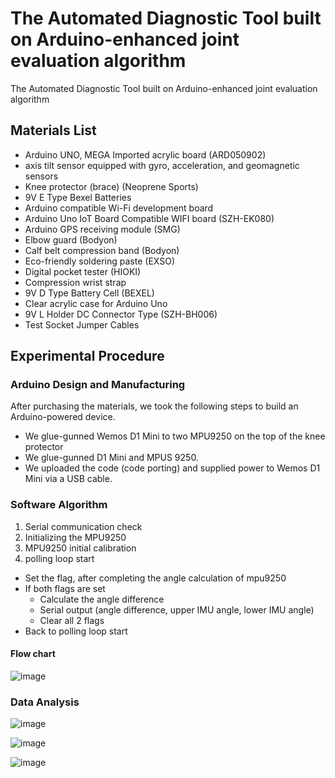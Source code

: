 # The Automated Diagnostic Tool built on Arduino-enhanced joint evaluation algorithm
The Automated Diagnostic Tool built on Arduino-enhanced joint evaluation algorithm


## Materials List
*	Arduino UNO, MEGA Imported acrylic board (ARD050902)
*	axis tilt sensor equipped with gyro, acceleration, and geomagnetic sensors
*	Knee protector (brace) (Neoprene Sports)
*	9V E Type Bexel Batteries
*	Arduino compatible Wi-Fi development board
*	Arduino Uno IoT Board Compatible WIFI board (SZH-EK080)
*	Arduino GPS receiving module (SMG)
*	Elbow guard (Bodyon)
*	Calf belt compression band (Bodyon)
*	Eco-friendly soldering paste (EXSO)
*	Digital pocket tester (HIOKI)
*	Compression wrist strap
*	9V D Type Battery Cell (BEXEL)
*	Clear acrylic case for Arduino Uno
*	9V L Holder DC Connector Type (SZH-BH006)
*	Test Socket Jumper Cables

## Experimental Procedure

### Arduino Design and Manufacturing
After purchasing the materials, we took the following steps to build an Arduino-powered device.

* We glue-gunned Wemos D1 Mini to two MPU9250 on the top of the knee protector
* We glue-gunned D1 Mini and MPUS 9250.
* We uploaded the code (code porting) and supplied power to Wemos D1 Mini via a USB cable.

### Software Algorithm
1. Serial communication check 
2. Initializing the MPU9250 
3. MPU9250 initial calibration 
4. polling loop start 
  *	Set the flag, after completing the angle calculation of mpu9250 
  *	If both flags are set
    *	 Calculate the angle difference
    *	Serial output (angle difference, upper IMU angle, lower IMU angle) 
    *	Clear all 2 flags
  *	Back to polling loop start


#### Flow chart
![image](https://user-images.githubusercontent.com/82205054/114388246-67161200-9bce-11eb-892d-0df51add76db.png)


### Data Analysis
![image](https://user-images.githubusercontent.com/82205054/114388329-81e88680-9bce-11eb-9576-d86fb224eeb2.png)

![image](https://user-images.githubusercontent.com/82205054/114388386-9462c000-9bce-11eb-94ff-74f81f06020a.png)

![image](https://user-images.githubusercontent.com/82205054/114388400-97f64700-9bce-11eb-8d86-1bbafd7ae59f.png)


